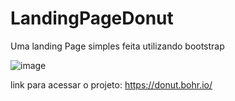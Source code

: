 # LandingPageDonut
Uma landing Page simples feita utilizando bootstrap

![image](https://github.com/CaweAlves/LandingPageDonut/assets/84283988/7ddf8ecf-05d5-4a1e-bd95-c47b0d002cad)

link para acessar o projeto: https://donut.bohr.io/
